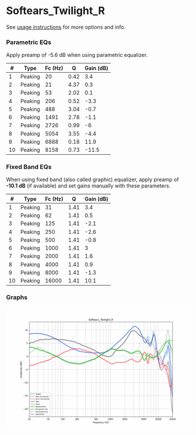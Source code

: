 # Softears_Twilight_R
See [usage instructions](https://github.com/jaakkopasanen/AutoEq#usage) for more options and info.

### Parametric EQs
Apply preamp of -5.6 dB when using parametric equalizer.

|   # | Type    |   Fc (Hz) |    Q |   Gain (dB) |
|-----|---------|-----------|------|-------------|
|   1 | Peaking |        20 | 0.42 |         3.4 |
|   2 | Peaking |        21 | 4.37 |         0.3 |
|   3 | Peaking |        53 | 2.02 |         0.1 |
|   4 | Peaking |       206 | 0.52 |        -3.3 |
|   5 | Peaking |       488 | 3.04 |        -0.7 |
|   6 | Peaking |      1491 | 2.78 |        -1.1 |
|   7 | Peaking |      2726 | 0.99 |        -6   |
|   8 | Peaking |      5054 | 3.55 |        -4.4 |
|   9 | Peaking |      6888 | 0.18 |        11.9 |
|  10 | Peaking |      8158 | 0.73 |       -11.5 |

### Fixed Band EQs
When using fixed band (also called graphic) equalizer, apply preamp of **-10.1 dB** (if available) and set gains manually with these parameters.

|   # | Type    |   Fc (Hz) |    Q |   Gain (dB) |
|-----|---------|-----------|------|-------------|
|   1 | Peaking |        31 | 1.41 |         3.4 |
|   2 | Peaking |        62 | 1.41 |         0.5 |
|   3 | Peaking |       125 | 1.41 |        -2.1 |
|   4 | Peaking |       250 | 1.41 |        -2.6 |
|   5 | Peaking |       500 | 1.41 |        -0.8 |
|   6 | Peaking |      1000 | 1.41 |         3   |
|   7 | Peaking |      2000 | 1.41 |         1.6 |
|   8 | Peaking |      4000 | 1.41 |         0.9 |
|   9 | Peaking |      8000 | 1.41 |        -1.3 |
|  10 | Peaking |     16000 | 1.41 |        10.1 |

### Graphs
![](./Softears_Twilight_R.png)
